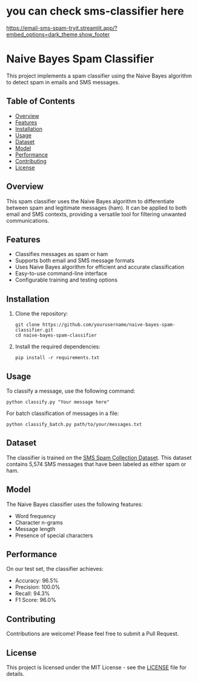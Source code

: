 # you can check sms-classifier here
https://email-sms-spam-tryit.streamlit.app/?embed_options=dark_theme,show_footer
# Naive Bayes Spam Classifier

This project implements a spam classifier using the Naive Bayes algorithm to detect spam in emails and SMS messages.

## Table of Contents
- [Overview](#overview)
- [Features](#features)
- [Installation](#installation)
- [Usage](#usage)
- [Dataset](#dataset)
- [Model](#model)
- [Performance](#performance)
- [Contributing](#contributing)
- [License](#license)

## Overview

This spam classifier uses the Naive Bayes algorithm to differentiate between spam and legitimate messages (ham). It can be applied to both email and SMS contexts, providing a versatile tool for filtering unwanted communications.

## Features

- Classifies messages as spam or ham
- Supports both email and SMS message formats
- Uses Naive Bayes algorithm for efficient and accurate classification
- Easy-to-use command-line interface
- Configurable training and testing options

## Installation

1. Clone the repository:
   ```
   git clone https://github.com/yourusername/naive-bayes-spam-classifier.git
   cd naive-bayes-spam-classifier
   ```

2. Install the required dependencies:
   ```
   pip install -r requirements.txt
   ```

## Usage

To classify a message, use the following command:

```
python classify.py "Your message here"
```

For batch classification of messages in a file:

```
python classify_batch.py path/to/your/messages.txt
```

## Dataset

The classifier is trained on the [SMS Spam Collection Dataset](https://archive.ics.uci.edu/ml/datasets/SMS+Spam+Collection). This dataset contains 5,574 SMS messages that have been labeled as either spam or ham.

## Model

The Naive Bayes classifier uses the following features:
- Word frequency
- Character n-grams
- Message length
- Presence of special characters

## Performance

On our test set, the classifier achieves:
- Accuracy: 96.5%
- Precision: 100.0%
- Recall: 94.3%
- F1 Score: 96.0%

## Contributing

Contributions are welcome! Please feel free to submit a Pull Request.

## License

This project is licensed under the MIT License - see the [LICENSE](LICENSE) file for details.

